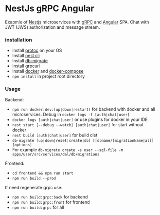 # NestJs gRPC Angular

Exapmle of [Nestjs](https://nestjs.com/) microservices with [gRPC](https://grpc.io/) and [Angular](https://angular.io/) SPA. Chat with JWT
 (JWS) authorization
 and message stream.

### installation

* Install [protoc](https://github.com/protocolbuffers/protobuf) on your OS
* Install [nest cli](https://docs.nestjs.com/cli/overview)
* Install [db-migrate](https://github.com/db-migrate/node-db-migrate)
* Install [grpcurl](https://github.com/fullstorydev/grpcurl)
* Install [docker](https://docs.docker.com/install/) and [docker-compose](https://docs.docker.com/compose/install/)
* `npm install` in project root directory

### Usage

Backend:
* `npm run docker:dev:[up|down|restart]` for backend with docker and all microservices. Debug in `docker logs -f
 [auth|chat|user]`
* `docker logs [auth|chat|user]` or use plugins for docker in your IDE
* `nest start [--debug --watch] [auth|chat|user]` for start without docker
* `nest build [auth|chat|user]` for build dist
* `db-migrate [up|down|reset|create|db] [[dbname/]migrationName|all] [options]`
* For example `db-migrate create -e user --sql-file -m apps/user/src/services/dal/db/migrations`

Frontend:
* `cd frontend && npm run start`
* `npm run build --prod`

If need regenerate grpc use:
* `npm run build:grpc:back` for backend
* `npm run build:grpc:front` for frontend
* `npm run build:grpc` for all
